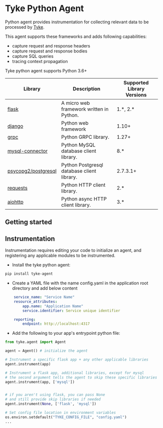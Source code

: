 # Tyke Python Agent

Python agent provides instrumentation for collecting relevant data to be processed by [Tyke](https://www.tyke.ai/).

This agent supports these frameworks and adds following capabilities:

- capture request and response headers
- capture request and response bodies
- capture SQL queries
- tracing context propagation

Tyke python agent supports Python 3.6+

| Library | Description | Supported Library Versions|
|------|-------------| ---------------|
| [flask](https://flask.palletsprojects.com/en/1.1.x/api)|A micro web framework written in Python.| 1.\*, 2.\*|
| [django](https://docs.djangoproject.com/)|Python web framework | 1.10+|
| [grpc](https://grpc.github.io/grpc/python/)|Python GRPC library.| 1.27+|
| [mysql-connector](https://dev.mysql.com/doc/connector-python/en/)| Python MySQL database client library.| 8.\*|
| [psycopg2/postgresql](https://www.psycopg.org/docs/)|Python Postgresql database client library. | 2.7.3.1+ |
| [requests](https://docs.python-requests.org/en/master/)|Python HTTP client library.| 2.\*|
| [aiohttp](https://docs.aiohttp.org/en/stable/)|Python async HTTP client library.| 3.\*|

## Getting started

## Instrumentation

Instrumentation requires editing your code to initialize an agent, and registering any applicable modules to be instrumented.

- Install the tyke python agent:

```bash
pip install tyke-agent
```

- Create a YAML file with the name config.yaml in the application root directory and add below content

```yaml
    service_name: "Service Name"
    resource_attributes: 
        app.name: "Application Name"
        service.identifier: Service unique identifier

    reporting:
        endpoint: http://localhost:4317
```


- Add the following to your app's entrypoint python file:

```python
from tyke.agent import Agent

agent = Agent() # initialize the agent

# Instrument a specific flask app + any other applicable libraries
agent.instrument(app)

# Instrument a flask app, additional libraries, except for mysql
# the second argument tells the agent to skip these specific libraries from being instrumented
agent.instrument(app, ['mysql'])


# if you aren't using flask, you can pass None
# and still provide skip libraries if needed
agent.instrument(None, ['flask', 'mysql'])

# Set config file location in environment variables 
os.environ.setdefault("TYKE_CONFIG_FILE", "config.yaml")
...
```
